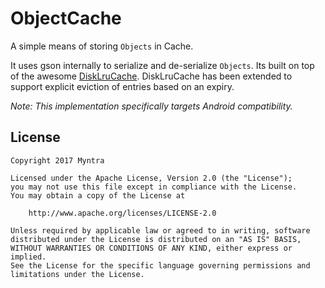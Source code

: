 # ObjectCache

A simple means of storing `Objects` in Cache.

It uses gson internally to serialize and de-serialize `Objects`. Its built on top of the awesome [DiskLruCache](https://github.com/JakeWharton/DiskLruCache).
DiskLruCache has been extended to support explicit eviction of entries based on an expiry.

*Note: This implementation specifically targets Android compatibility.*



License
-------

    Copyright 2017 Myntra

    Licensed under the Apache License, Version 2.0 (the "License");
    you may not use this file except in compliance with the License.
    You may obtain a copy of the License at

        http://www.apache.org/licenses/LICENSE-2.0

    Unless required by applicable law or agreed to in writing, software
    distributed under the License is distributed on an "AS IS" BASIS,
    WITHOUT WARRANTIES OR CONDITIONS OF ANY KIND, either express or implied.
    See the License for the specific language governing permissions and
    limitations under the License.